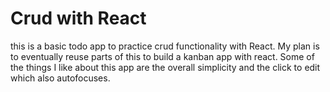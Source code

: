 # Crud with React
this is a basic todo app to practice crud functionality with React. My plan is to eventually reuse parts of this to build a kanban app with react. Some of the things I like about this app are the overall simplicity and the click to edit which also autofocuses. 
